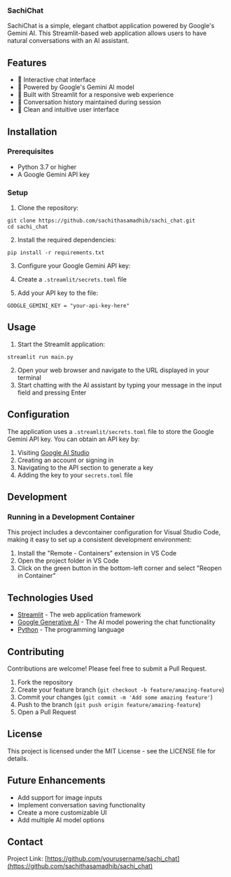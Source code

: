 ### SachiChat

SachiChat is a simple, elegant chatbot application powered by Google's Gemini AI. This Streamlit-based web application allows users to have natural conversations with an AI assistant.





## Features

- 💬 Interactive chat interface
- 🧠 Powered by Google's Gemini AI model
- 🚀 Built with Streamlit for a responsive web experience
- 🔄 Conversation history maintained during session
- 🎨 Clean and intuitive user interface


## Installation

### Prerequisites

- Python 3.7 or higher
- A Google Gemini API key


### Setup

1. Clone the repository:


```shellscript
git clone https://github.com/sachithasamadhib/sachi_chat.git
cd sachi_chat
```

2. Install the required dependencies:


```shellscript
pip install -r requirements.txt
```

3. Configure your Google Gemini API key:

1. Create a `.streamlit/secrets.toml` file 
2. Add your API key to the file:


```plaintext
GOOGLE_GEMINI_KEY = "your-api-key-here"
```




## Usage

1. Start the Streamlit application:


```shellscript
streamlit run main.py
```

2. Open your web browser and navigate to the URL displayed in your terminal
3. Start chatting with the AI assistant by typing your message in the input field and pressing Enter


## Configuration

The application uses a `.streamlit/secrets.toml` file to store the Google Gemini API key. You can obtain an API key by:

1. Visiting [Google AI Studio](https://ai.google.dev/)
2. Creating an account or signing in
3. Navigating to the API section to generate a key
4. Adding the key to your `secrets.toml` file


## Development

### Running in a Development Container

This project includes a devcontainer configuration for Visual Studio Code, making it easy to set up a consistent development environment:

1. Install the "Remote - Containers" extension in VS Code
2. Open the project folder in VS Code
3. Click on the green button in the bottom-left corner and select "Reopen in Container"


## Technologies Used

- [Streamlit](https://streamlit.io/) - The web application framework
- [Google Generative AI](https://ai.google.dev/) - The AI model powering the chat functionality
- [Python](https://python.org/) - The programming language


## Contributing

Contributions are welcome! Please feel free to submit a Pull Request.

1. Fork the repository
2. Create your feature branch (`git checkout -b feature/amazing-feature`)
3. Commit your changes (`git commit -m 'Add some amazing feature'`)
4. Push to the branch (`git push origin feature/amazing-feature`)
5. Open a Pull Request


## License

This project is licensed under the MIT License - see the LICENSE file for details.

## Future Enhancements

- Add support for image inputs
- Implement conversation saving functionality
- Create a more customizable UI
- Add multiple AI model options


## Contact

Project Link: [https://github.com/yourusername/sachi_chat](https://github.com/sachithasamadhib/sachi_chat)
